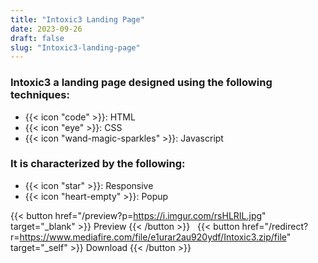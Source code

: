 ```yaml
---
title: "Intoxic3 Landing Page"
date: 2023-09-26
draft: false
slug: "Intoxic3-landing-page"
---
```

### __Intoxic3__ a __landing page__ designed using the following techniques:
- {{< icon "code" >}}: HTML
- {{< icon "eye" >}}: CSS
- {{< icon "wand-magic-sparkles" >}}: Javascript  

### It is characterized by the following:
- {{< icon "star" >}}: Responsive
- {{< icon "heart-empty" >}}:  Popup

<!--adsense-->

{{< button href="/preview?p=https://i.imgur.com/rsHLRIL.jpg" target="_blank" >}}
Preview
{{< /button >}} &nbsp; {{< button href="/redirect?r=https://www.mediafire.com/file/e1urar2au920ydf/Intoxic3.zip/file" target="_self" >}}
Download
{{< /button >}}